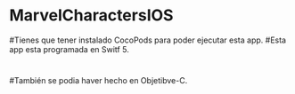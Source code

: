 # MarvelCharactersIOS

#Tienes que tener instalado CocoPods para poder ejecutar esta app.
#Esta app esta programada en Switf 5.
#
#También se podia haver hecho en Objetibve-C.

